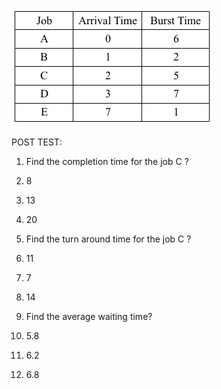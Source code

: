 ![posttest](images/fcfsque.png)<br>
<br>
POST TEST:

1. Find the completion time for the job C ?

 1. 8
 2. 13
 3. 20
2. Find the turn around time for the job C ?

 1. 11
 2. 7
 3. 14
3. Find the average waiting time?

 1. 5.8
 2. 6.2
 3. 6.8
